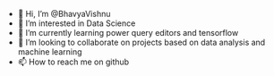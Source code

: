 - 👋 Hi, I’m @BhavyaVishnu
- 👀 I’m interested in Data Science
- 🌱 I’m currently learning power query editors and tensorflow
- 💞️ I’m looking to collaborate on projects based on data analysis and machine learning
- 📫 How to reach me on github
<!---
BhavyaVishnu/BhavyaVishnu is a ✨ special ✨ repository because its `README.md` (this file) appears on your GitHub profile.
You can click the Preview link to take a look at your changes.
--->
